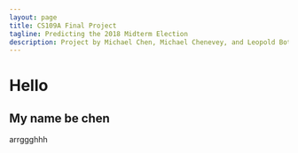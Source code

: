 ```yaml
---
layout: page
title: CS109A Final Project
tagline: Predicting the 2018 Midterm Election
description: Project by Michael Chen, Michael Chenevey, and Leopold Bottinger
---
```


# Hello
## My name be chen

arrggghhh
